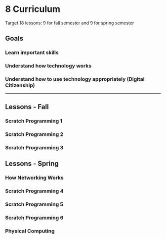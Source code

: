 # 8 Curriculum

Target 18 lessons: 9 for fall semester and 9 for spring semester

## Goals

### Learn important skills

### Understand how technology works

### Understand how to use technology appropriately (Digital Citizenship)

---

## Lessons - Fall

### Scratch Programming 1

### Scratch Programming 2

### Scratch Programming 3




## Lessons - Spring

### How Networking Works

### Scratch Programming 4

### Scratch Programming 5

### Scratch Programming 6

### Physical Computing
